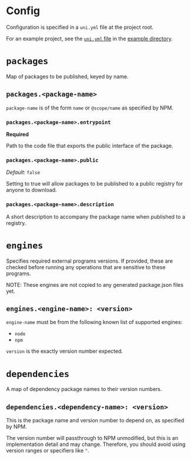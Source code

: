 # Config

Configuration is specified in a `uni.yml` file at the project root.

For an example project, see the [`uni.yml` file](../example/uni.yml) in the
[example directory](../example).

# `packages`

Map of packages to be published, keyed by name.

## `packages.<package-name>`

`package-name` is of the form `name` or `@scope/name` as specified
by NPM.

### `packages.<package-name>.entrypoint`

**Required**

Path to the code file that exports the public interface of the package.

### `packages.<package-name>.public`

_Default:_ `false`

Setting to true will allow packages to be published to a public registry for
anyone to download.

### `packages.<package-name>.description`

A short description to accompany the package name when published to a registry.

# `engines`

Specifies required external programs versions. If provided, these are checked before running any operations that are sensitive to these programs.

NOTE: These engines are not copied to any generated package.json files yet.

## `engines.<engine-name>: <version>`

`engine-name` must be from the following known list of supported engines:

- `node`
- `npm`

`version` is the exactly version number expected.

# `dependencies`

A map of dependency package names to their version numbers.

## `dependencies.<dependency-name>: <version>`

This is the package name and version number to depend on, as specified by NPM.

The version number will passthrough to NPM unmodified, but this is an
implementation detail and may change. Therefore, you should avoid using version
ranges or specifiers like `^`.
